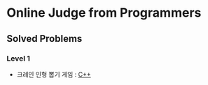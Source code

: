 # Online Judge from Programmers

## Solved Problems

### Level 1

- 크레인 인형 뽑기 게임 : [C++](claw_crane_game.cpp)